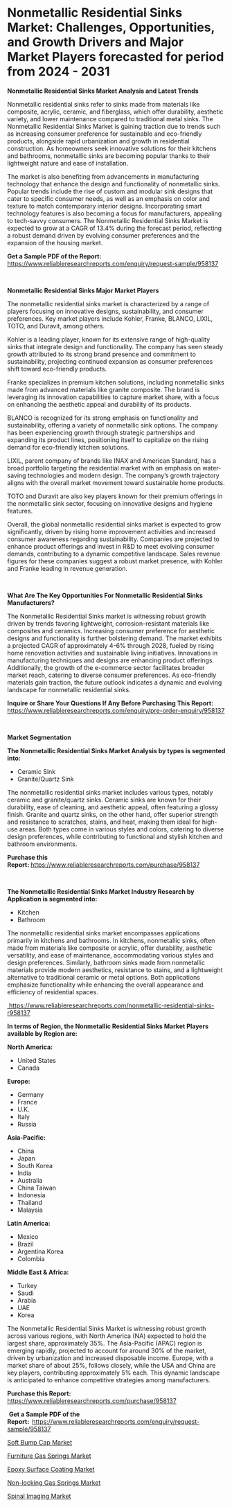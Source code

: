 <p><h1>Nonmetallic Residential Sinks Market: Challenges, Opportunities, and Growth Drivers and Major Market Players forecasted for period from 2024 - 2031</h1></p><p><strong>Nonmetallic Residential Sinks Market Analysis and Latest Trends</strong></p>
<p><p>Nonmetallic residential sinks refer to sinks made from materials like composite, acrylic, ceramic, and fiberglass, which offer durability, aesthetic variety, and lower maintenance compared to traditional metal sinks. The Nonmetallic Residential Sinks Market is gaining traction due to trends such as increasing consumer preference for sustainable and eco-friendly products, alongside rapid urbanization and growth in residential construction. As homeowners seek innovative solutions for their kitchens and bathrooms, nonmetallic sinks are becoming popular thanks to their lightweight nature and ease of installation.</p><p>The market is also benefiting from advancements in manufacturing technology that enhance the design and functionality of nonmetallic sinks. Popular trends include the rise of custom and modular sink designs that cater to specific consumer needs, as well as an emphasis on color and texture to match contemporary interior designs. Incorporating smart technology features is also becoming a focus for manufacturers, appealing to tech-savvy consumers. The Nonmetallic Residential Sinks Market is expected to grow at a CAGR of 13.4% during the forecast period, reflecting a robust demand driven by evolving consumer preferences and the expansion of the housing market.</p></p>
<p><strong>Get a Sample PDF of the Report:&nbsp;</strong> <a href="https://www.reliableresearchreports.com/enquiry/request-sample/958137?utm_campaign=10&utm_medium=2&utm_source=Github&utm_content=ia&utm_term=03122024&utm_id=nonmetallic-residential-sinks">https://www.reliableresearchreports.com/enquiry/request-sample/958137</a></p>
<p>&nbsp;</p>
<p><strong>Nonmetallic Residential Sinks Major Market Players</strong></p>
<p><p>The nonmetallic residential sinks market is characterized by a range of players focusing on innovative designs, sustainability, and consumer preferences. Key market players include Kohler, Franke, BLANCO, LIXIL, TOTO, and Duravit, among others.</p><p>Kohler is a leading player, known for its extensive range of high-quality sinks that integrate design and functionality. The company has seen steady growth attributed to its strong brand presence and commitment to sustainability, projecting continued expansion as consumer preferences shift toward eco-friendly products.</p><p>Franke specializes in premium kitchen solutions, including nonmetallic sinks made from advanced materials like granite composite. The brand is leveraging its innovation capabilities to capture market share, with a focus on enhancing the aesthetic appeal and durability of its products.</p><p>BLANCO is recognized for its strong emphasis on functionality and sustainability, offering a variety of nonmetallic sink options. The company has been experiencing growth through strategic partnerships and expanding its product lines, positioning itself to capitalize on the rising demand for eco-friendly kitchen solutions.</p><p>LIXIL, parent company of brands like INAX and American Standard, has a broad portfolio targeting the residential market with an emphasis on water-saving technologies and modern design. The company’s growth trajectory aligns with the overall market movement toward sustainable home products.</p><p>TOTO and Duravit are also key players known for their premium offerings in the nonmetallic sink sector, focusing on innovative designs and hygiene features.</p><p>Overall, the global nonmetallic residential sinks market is expected to grow significantly, driven by rising home improvement activities and increased consumer awareness regarding sustainability. Companies are projected to enhance product offerings and invest in R&D to meet evolving consumer demands, contributing to a dynamic competitive landscape. Sales revenue figures for these companies suggest a robust market presence, with Kohler and Franke leading in revenue generation.</p></p>
<p>&nbsp;</p>
<p><strong>What Are The Key Opportunities For Nonmetallic Residential Sinks Manufacturers?</strong></p>
<p><p>The Nonmetallic Residential Sinks market is witnessing robust growth driven by trends favoring lightweight, corrosion-resistant materials like composites and ceramics. Increasing consumer preference for aesthetic designs and functionality is further bolstering demand. The market exhibits a projected CAGR of approximately 4-6% through 2028, fueled by rising home renovation activities and sustainable living initiatives. Innovations in manufacturing techniques and designs are enhancing product offerings. Additionally, the growth of the e-commerce sector facilitates broader market reach, catering to diverse consumer preferences. As eco-friendly materials gain traction, the future outlook indicates a dynamic and evolving landscape for nonmetallic residential sinks.</p></p>
<p><strong>Inquire or Share Your Questions If Any Before Purchasing This Report:</strong> <a href="https://www.reliableresearchreports.com/enquiry/pre-order-enquiry/958137?utm_campaign=10&utm_medium=2&utm_source=Github&utm_content=ia&utm_term=03122024&utm_id=nonmetallic-residential-sinks">https://www.reliableresearchreports.com/enquiry/pre-order-enquiry/958137</a></p>
<p>&nbsp;</p>
<p><strong>Market Segmentation</strong></p>
<p><strong>The Nonmetallic Residential Sinks Market Analysis by types is segmented into:</strong></p>
<p><ul><li>Ceramic Sink</li><li>Granite/Quartz Sink</li></ul></p>
<p><p>The nonmetallic residential sinks market includes various types, notably ceramic and granite/quartz sinks. Ceramic sinks are known for their durability, ease of cleaning, and aesthetic appeal, often featuring a glossy finish. Granite and quartz sinks, on the other hand, offer superior strength and resistance to scratches, stains, and heat, making them ideal for high-use areas. Both types come in various styles and colors, catering to diverse design preferences, while contributing to functional and stylish kitchen and bathroom environments.</p></p>
<p><strong>Purchase this Report:&nbsp;</strong><a href="https://www.reliableresearchreports.com/purchase/958137?utm_campaign=10&utm_medium=2&utm_source=Github&utm_content=ia&utm_term=03122024&utm_id=nonmetallic-residential-sinks">https://www.reliableresearchreports.com/purchase/958137</a></p>
<p>&nbsp;</p>
<p><strong>The Nonmetallic Residential Sinks Market Industry Research by Application is segmented into:</strong></p>
<p><ul><li>Kitchen</li><li>Bathroom</li></ul></p>
<p><p>The nonmetallic residential sinks market encompasses applications primarily in kitchens and bathrooms. In kitchens, nonmetallic sinks, often made from materials like composite or acrylic, offer durability, aesthetic versatility, and ease of maintenance, accommodating various styles and design preferences. Similarly, bathroom sinks made from nonmetallic materials provide modern aesthetics, resistance to stains, and a lightweight alternative to traditional ceramic or metal options. Both applications emphasize functionality while enhancing the overall appearance and efficiency of residential spaces.</p></p>
<p><a href="https://www.reliableresearchreports.com/nonmetallic-residential-sinks-r958137?utm_campaign=10&utm_medium=2&utm_source=Github&utm_content=ia&utm_term=03122024&utm_id=nonmetallic-residential-sinks">&nbsp;https://www.reliableresearchreports.com/nonmetallic-residential-sinks-r958137</a></p>
<p><strong>In terms of Region, the Nonmetallic Residential Sinks Market Players available by Region are:</strong></p>
<p>
    <p> <strong> North America: </strong>
        <ul>
            <li>United States</li>
            <li>Canada</li>
        </ul>
        </p> 
    <p> <strong> Europe: </strong>
        <ul>
            <li>Germany</li>
            <li>France</li>
            <li>U.K.</li>
            <li>Italy</li>
            <li>Russia</li>
        </ul>
        </p> 
    <p> <strong> Asia-Pacific: </strong>
        <ul>
            <li>China</li>
            <li>Japan</li>
            <li>South Korea</li>
            <li>India</li>
            <li>Australia</li>
            <li>China Taiwan</li>
            <li>Indonesia</li>
            <li>Thailand</li>
            <li>Malaysia</li>
        </ul>
        </p> 
    <p> <strong> Latin America: </strong>
        <ul>
            <li>Mexico</li>
            <li>Brazil</li>
            <li>Argentina Korea</li>
            <li>Colombia</li>
        </ul>
        </p> 
    <p> <strong> Middle East & Africa: </strong>
        <ul>
            <li>Turkey</li>
            <li>Saudi</li>
            <li>Arabia</li>
            <li>UAE</li>
            <li>Korea</li>
        </ul>
    </p>
    </p>
<p><p>The Nonmetallic Residential Sinks Market is witnessing robust growth across various regions, with North America (NA) expected to hold the largest share, approximately 35%. The Asia-Pacific (APAC) region is emerging rapidly, projected to account for around 30% of the market, driven by urbanization and increased disposable income. Europe, with a market share of about 25%, follows closely, while the USA and China are key players, contributing approximately 5% each. This dynamic landscape is anticipated to enhance competitive strategies among manufacturers.</p></p>
<p><strong>Purchase this Report: </strong><a href="https://www.reliableresearchreports.com/purchase/958137?utm_campaign=10&utm_medium=2&utm_source=Github&utm_content=ia&utm_term=03122024&utm_id=nonmetallic-residential-sinks">https://www.reliableresearchreports.com/purchase/958137</a></p>
<p>&nbsp;<strong>Get a Sample PDF of the Report:&nbsp;&nbsp;</strong><a href="https://www.reliableresearchreports.com/enquiry/request-sample/958137?utm_campaign=10&utm_medium=2&utm_source=Github&utm_content=ia&utm_term=03122024&utm_id=nonmetallic-residential-sinks">https://www.reliableresearchreports.com/enquiry/request-sample/958137</a></p>
<p><strong></strong></p>
<p><p><a href="https://www.linkedin.com/pulse/top-trends-transforming-soft-bump-cap-market-2024-2031-helixperts-lhjuf?utm_campaign=10&utm_medium=2&utm_source=Github&utm_content=ia&utm_term=03122024&utm_id=nonmetallic-residential-sinks">Soft Bump Cap Market</a></p><p><a href="https://issuu.com/reportprime-2/docs/furniture-gas-springs-market-size-2030.pptx?utm_campaign=10&utm_medium=2&utm_source=Github&utm_content=ia&utm_term=03122024&utm_id=nonmetallic-residential-sinks">Furniture Gas Springs Market</a></p><p><a href="https://github.com/hgf64gh/Market-Research-Report-List-1/blob/main/epoxy-surface-coating-market.md?utm_campaign=10&utm_medium=2&utm_source=Github&utm_content=ia&utm_term=03122024&utm_id=nonmetallic-residential-sinks">Epoxy Surface Coating Market</a></p><p><a href="https://issuu.com/reportprime-2/docs/non-locking-gas-springs-market-size-2030.pptx?utm_campaign=10&utm_medium=2&utm_source=Github&utm_content=ia&utm_term=03122024&utm_id=nonmetallic-residential-sinks">Non-locking Gas Springs Market</a></p><p><a href="https://www.linkedin.com/pulse/navigating-spinal-imaging-market-incorporating-trends-size-company-zkowf?utm_campaign=10&utm_medium=2&utm_source=Github&utm_content=ia&utm_term=03122024&utm_id=nonmetallic-residential-sinks">Spinal Imaging Market</a></p></p>